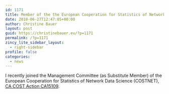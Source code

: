 ```yaml
---
id: 1171
title: Member of the the European Cooperation for Statistics of Network Data Science (COSTNET)
date: 2018-06-27T12:47:05+00:00
author: Christine Bauer
layout: post
guid: https://christinebauer.eu/?p=1171
permalink: /?p=1171
zincy_lite_sidebar_layout:
  - right-sidebar
profile: false
categories:
  - news
---
```

I recently joined the Management Committee (as Substitute Member) of the European Cooperation for Statistics of Network Data Science (COSTNET), <a href="http://www.cost.eu/COST_Actions/ca/CA15109" rel="noopener" target="_blank">CA COST Action CA15109</a>.